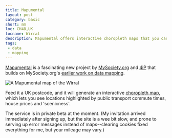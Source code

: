 ```yaml
---
title: Mapumental
layout: post
category: basic
short: mm
loc: CH48,UK
locname: Wirral
description: Mapumental offers interactive choropleth maps that you can filter by transport, house prices, and 'scenicness'.
tags:
 - data
 - mapping
---
```

[Mapumental](http://mapumental.channel4.com/ "Mapumental") is a fascinating new project by [MySociety.org](http://mysociety.org "Everything they do is clever and useful") and [4iP](http://www.4ip.org.uk/ "Channel 4's public service digital media fund") that builds on MySociety.org's [earlier work on data mapping](http://www.mysociety.org/2007/more-travel-maps/).

![A Mapumental map of the Wirral](http://mottr.am.nyud.net/u/2009/11/mapumental.jpg)

Feed it a <abbr>UK</abbr> postcode, and it will generate an interactive [choropleth map](http://en.wikipedia.org/wiki/Choropleth_map "A choropleth map is a thematic map in which areas are shaded or patterned in proportion to the measurement of the statistical variable being displayed on the map"), which lets you see locations highlighted by public transport commute times, house prices and 'scenicness'.

The service is in private beta at the moment. (My invitation arrived immediately after signing up, but the site is a wee bit slow, and prone to serving up error messages instead of maps--clearing cookies fixed everything for me, but your mileage may vary.)

